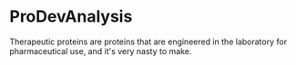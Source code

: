 # ProDevAnalysis
Therapeutic proteins are proteins that are engineered in the laboratory for pharmaceutical use, and it's very nasty to make.
